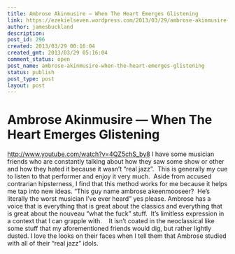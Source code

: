 ```yaml
---
title: Ambrose Akinmusire — When The Heart Emerges Glistening
link: https://ezekielseven.wordpress.com/2013/03/29/ambrose-akinmusire-when-the-heart-emerges-glistening/
author: jamesbuckland
description: 
post_id: 296
created: 2013/03/29 00:16:04
created_gmt: 2013/03/29 05:16:04
comment_status: open
post_name: ambrose-akinmusire-when-the-heart-emerges-glistening
status: publish
post_type: post
layout: post
---
```


# Ambrose Akinmusire — When The Heart Emerges Glistening

http://www.youtube.com/watch?v=4QZ5chS_by8 I have some musician friends who are constantly talking about how they saw some show or other and how they hated it because it wasn’t “real jazz”.  This is generally my cue to listen to that performer and enjoy it very much.  Aside from accused contrarian hipsterness, I find that this method works for me because it helps me tap into new ideas. “This guy name ambrose akeenmooseer?  He’s literally the worst musician I’ve ever heard” yes please. Ambrose has a voice that is everything that is great about the classics and everything that is great about the nouveau “what the fuck” stuff.  It’s limitless expression in a context that I can grapple with.    It isn’t coated in the neoclassical like some stuff that my aforementioned friends would dig, but rather lightly dusted. I love the looks on their faces when I tell them that Ambrose studied with all of their “real jazz” idols.